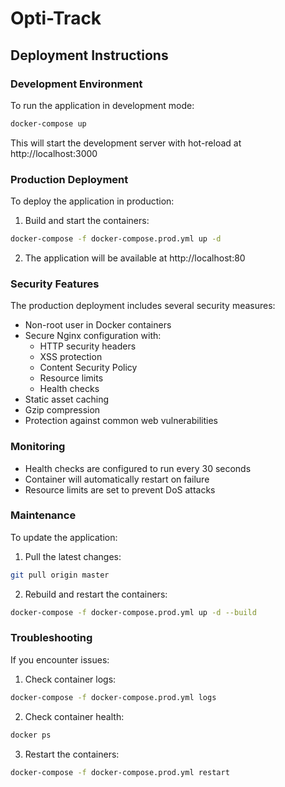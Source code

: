 # Opti-Track

## Deployment Instructions

### Development Environment

To run the application in development mode:

```bash
docker-compose up
```

This will start the development server with hot-reload at http://localhost:3000

### Production Deployment

To deploy the application in production:

1. Build and start the containers:
```bash
docker-compose -f docker-compose.prod.yml up -d
```

2. The application will be available at http://localhost:80

### Security Features

The production deployment includes several security measures:

- Non-root user in Docker containers
- Secure Nginx configuration with:
  - HTTP security headers
  - XSS protection
  - Content Security Policy
  - Resource limits
  - Health checks
- Static asset caching
- Gzip compression
- Protection against common web vulnerabilities

### Monitoring

- Health checks are configured to run every 30 seconds
- Container will automatically restart on failure
- Resource limits are set to prevent DoS attacks

### Maintenance

To update the application:

1. Pull the latest changes:
```bash
git pull origin master
```

2. Rebuild and restart the containers:
```bash
docker-compose -f docker-compose.prod.yml up -d --build
```

### Troubleshooting

If you encounter issues:

1. Check container logs:
```bash
docker-compose -f docker-compose.prod.yml logs
```

2. Check container health:
```bash
docker ps
```

3. Restart the containers:
```bash
docker-compose -f docker-compose.prod.yml restart
``` 